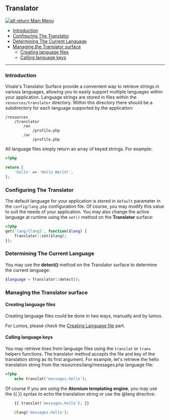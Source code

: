 ## Translator

[![alt return](https://gitlab.com/lighty/Art/raw/master/Resources/signs.png) Main Menu](https://gitlab.com/lighty/Docs/tree/3.3/#index)

- [Introduction](#introduction)
- [Configuring The Translator](#configuring-the-translator)
- [Determining The Current Language](#determining-the-current-language)
- [Managing the Translator surface](#managing-the-translator-surface)
    - [Creating language files](#creating-language-files)
    - [Calling language keys](#calling-language-keys)





----

### Introduction

Vinala's Translator Surface provide a convenient way to retrieve strings in various languages, allowing you to easily support multiple languages within your application. Language strings are stored in files within the `resources/translator` directory. Within this directory there should be a subdirectory for each language supported by the application:

```
/resources
    /translator
        /en
            /profile.php
        /ar
            /profile.php
```

All language files simply return an array of keyed strings. For example:

```php
<?php

return [
    'hello' => 'Hello World!',
];
```

### Configuring The Translator 

The default language for your application is stored in `default` parameter in the `config/lang.php` configuration file. Of course, you may modify this value to suit the needs of your application. You may also change the active language at runtime using the `set()` method on the **Translator** surface:

```php
<?php 
get('lang/{lang}', function($lang) {
    Translator::set($lang);
});
```

### Determining The Current Language

You may use the **detect()** method on the Translator surface to determine the current language:

```php
$language = Translator::detect();
```

### Managing the Translator surface

#### Creating language files

Creating language files could be done in two ways, manually and by lumos.

For Lumos, please check the [Creating Language file](https://gitlab.com/lighty/Docs/blob/3.3/src/lumos.md#creating-language-file) part.

#### Calling language keys

You may retrieve lines from language files using the `translat` or `trans` helpers functions. The translator method accepts the file and key of the translation string as its first argument. For example, let's retrieve the hello translation string from the resources/lang/messages.php language file:

```php
<?php
    echo translat('messages.hello');
```

Of course if you are using the **Atomium templating engine**, you may use the {{ }} syntax to echo the translation string or use the @lang directive:

```php
    {{ translat('messages.hello'); }}

    @lang('messages.hello');
```